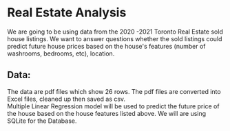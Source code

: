 # Real Estate Analysis
We are going to be using data from the 2020 -2021 Toronto Real Estate sold house listings.  We want to answer questions whether the sold listings could predict future house prices based on the house's features (number of washrooms, bedrooms, etc), location.  


## Data:
The data are pdf files which show 26 rows.
The pdf files are converted into Excel files, cleaned up then saved as csv.  
Multiple Linear Regression model will be used to predict the future price of the house based on the house features listed above.
We will are using SQLite for the Database.  

